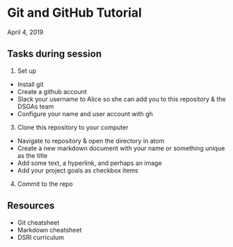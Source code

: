 # Git and GitHub Tutorial
April 4, 2019

## Tasks during session

1. Set up
  - Install git
  - Create a github account
  - Slack your username to Alice so she can add you to this repository & the DSGAs team
  - Configure your name and user account with gh
3. Clone this repository to your computer
  - Navigate to repository & open the directory in atom
  - Create a new markdown document with your name or something unique as the title
  - Add some text, a hyperlink, and perhaps an image
  - Add your project goals as checkbox items
4. Commit to the repo


## Resources

- Git cheatsheet
- Markdown cheatsheet
- DSRI curriculum
